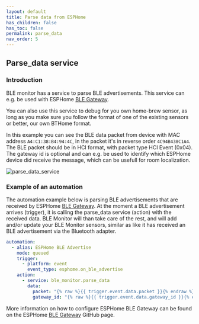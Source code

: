 ```yaml
---
layout: default
title: Parse data from ESPHome
has_children: false
has_toc: false
permalink: parse_data
nav_order: 5
---
```



## Parse_data service


### Introduction

BLE monitor has a service to parse BLE advertisements. This service can e.g. be used with ESPHome [BLE Gateway](https://github.com/myhomeiot/esphome-components#ble-gateway).

You can also use this service to debug for you own home-brew sensor, as long as you make sure you follow the format of one of the existing sensors or better, our own BTHome format.

In this example you can see the BLE data packet from device with MAC address `A4:C1:38:B4:94:4C`, in the packet it's in reverse order `4C94B438C1A4`. The BLE packet should be in HCI format, with packet type HCI Event (0x04). The gateway id is optional and can e.g. be used to identify which ESPHome device did receive the message, which can be usefull for room localization.

![parse_data_service]({{site.baseurl}}/assets/images/parse_data_service_screen.png)

### Example of an automation

The automation example below is parsing BLE advertisements that are received by ESPHome [BLE Gateway](https://github.com/myhomeiot/esphome-components#ble-gateway). At the moment a BLE advertisement arrives (trigger), it is calling the parse_data service (action) with the received data. BLE Monitor will than take care of the rest, and will add and/or update your BLE Monitor sensors, similar as like it has received an BLE advertisement via the Bluetooth adapter.


```yaml
automation:
  - alias: ESPHome BLE Advertise
    mode: queued
    trigger:
      - platform: event
        event_type: esphome.on_ble_advertise
    action:
      - service: ble_monitor.parse_data
        data:
          packet: "{% raw %}{{ trigger.event.data.packet }}{% endraw %}"
          gateway_id: "{% raw %}{{ trigger.event.data.gateway_id }}{% endraw %}" # Optional. If your gateway sends.
```


More information on how to configure ESPHome BLE Gateway can be found on the ESPHome [BLE Gateway](https://github.com/myhomeiot/esphome-components#ble-gateway) GitHub page. 

